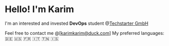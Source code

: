 # Hello! I'm Karim

I'm an interested and invested **DevOps** student @[Techstarter GmbH](https://github.com/TechstarterGmbH/ "Techstarter GmbH")

Feel free to contact me @[karimkarim@duck.com]
My preferred languages: :de: :us: :fr: :it: :tunisia: :iceland:

